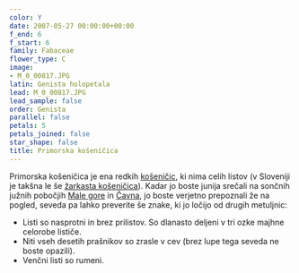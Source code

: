 ```yaml
---
color: Y
date: 2007-05-27 00:00:00+00:00
f_end: 6
f_start: 6
family: Fabaceae
flower_type: C
image:
- M_0_00817.JPG
latin: Genista holopetala
lead: M_0_00817.JPG
lead_sample: false
order: Genista
parallel: false
petals: 5
petals_joined: false
star_shape: false
title: Primorska košeničica
---
```

Primorska košeničica je ena redkih [košeničic](..), ki nima celih listov (v Sloveniji je takšna le še [žarkasta košeničica](../genistaradiata)). Kadar jo boste junija srečali na sončnih južnih pobočjih [Male gore](/hikes/malagora) in [Čavna](/hikes/caven), jo boste verjetno prepoznali že na pogled, seveda pa lahko preverite še znake, ki jo ločijo od drugih metuljnic:

-   Listi so nasprotni in brez prilistov. So dlanasto deljeni v tri ozke majhne celorobe lističe.
-   Niti vseh desetih prašnikov so zrasle v cev (brez lupe tega seveda ne boste opazili).
-   Venčni listi so rumeni.
